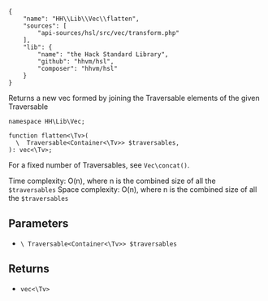 ``` yamlmeta
{
    "name": "HH\\Lib\\Vec\\flatten",
    "sources": [
        "api-sources/hsl/src/vec/transform.php"
    ],
    "lib": {
        "name": "the Hack Standard Library",
        "github": "hhvm/hsl",
        "composer": "hhvm/hsl"
    }
}
```




Returns a new vec formed by joining the Traversable elements of the given
Traversable




``` Hack
namespace HH\Lib\Vec;

function flatten<\Tv>(
  \  Traversable<Container<\Tv>> $traversables,
): vec<\Tv>;
```




For a fixed number of Traversables, see ` Vec\concat() `.




Time complexity: O(n), where n is the combined size of all the
` $traversables `
Space complexity: O(n), where n is the combined size of all the
`` $traversables ``




## Parameters




+ ` \ Traversable<Container<\Tv>> $traversables `




## Returns




* ` vec<\Tv> `
<!-- HHAPIDOC -->
